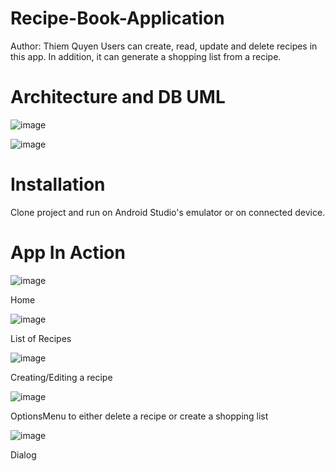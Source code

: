 # Recipe-Book-Application
Author: Thiem Quyen
Users can create, read, update and delete recipes in this app. In addition, it can generate a shopping list from a recipe.

# Architecture and DB UML
![image](https://github.com/dtquyen1199/Recipe-Book-Application/assets/88473863/4c918f49-7ec5-46f2-a5a2-eb27061cb031)

![image](https://github.com/dtquyen1199/Recipe-Book-Application/assets/88473863/d46d8241-8275-4896-9aba-1bc2a36de836)

# Installation
Clone project and run on Android Studio's emulator or on connected device.



# App In Action
![image](https://github.com/dtquyen1199/Recipe-Book-Application/assets/88473863/db3dcac6-ef7a-46de-ad52-1deb549e61ce)  

Home  

![image](https://github.com/dtquyen1199/Recipe-Book-Application/assets/88473863/023396c7-b8fc-41be-a5dc-45ef39c98627)  

List of Recipes  

![image](https://github.com/dtquyen1199/Recipe-Book-Application/assets/88473863/0a4468ac-195b-4b0e-89f7-64fa4522fa63)  

Creating/Editing a recipe  

![image](https://github.com/dtquyen1199/Recipe-Book-Application/assets/88473863/b9cfa3bc-abda-41ea-80e9-d163ae90cc16)  

OptionsMenu to either delete a recipe or create a shopping list   

![image](https://github.com/dtquyen1199/Recipe-Book-Application/assets/88473863/dc4e3a13-c028-42aa-a27d-037e98bb7769)  

Dialog  
